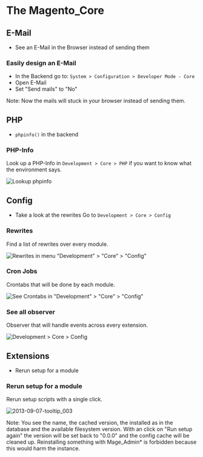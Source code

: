 # The Magento_Core


## E-Mail

- See an E-Mail in the Browser instead of sending them


### Easily design an E-Mail

- In the Backend go to: `System > Configuration > Developer Mode - Core`
- Open E-Mail
- Set "Send mails" to "No"

Note: Now the mails will stuck in your browser instead of sending them.


## PHP

- `phpinfo()` in the backend


### PHP-Info

Look up a PHP-Info in `Development > Core > PHP` if you want to know what the environment says.

![Lookup phpinfo](https://f.cloud.github.com/assets/2559177/1098276/2ac26af2-171e-11e3-8b17-a3c71a55bd15.png)


## Config

- Take a look at the rewrites
Go to `Development > Core > Config`


### Rewrites

Find a list of rewrites over every module.

![Rewrites in menu "Development" > "Core" > "Config"](https://f.cloud.github.com/assets/2559177/1061743/b6feb66c-11fe-11e3-9f5f-7e92a6df97be.png)


### Cron Jobs

Crontabs that will be done by each module.

![See Crontabs in "Development" > "Core" > "Config"](https://f.cloud.github.com/assets/2559177/1148064/f9a92bf8-1eb7-11e3-9007-b2524062b08f.png)


### See all observer

Observer that will handle events across every extension.

![Development > Core > Config](https://f.cloud.github.com/assets/2559177/1148893/31bed89a-1ed0-11e3-9410-6656b828d850.png)



## Extensions

- Rerun setup for a module


### Rerun setup for a module

Rerun setup scripts with a single click.

![2013-09-07-tooltip_003](https://f.cloud.github.com/assets/2559177/1101309/7c7a9bb2-17be-11e3-882c-c4ef8a3d37d6.png)

Note:
You see the name, the cached version, the installed as in the database and the available filesystem version.
With an click on "Run setup again" the version will be set back to "0.0.0" and the config cache will be cleaned up.
Reinstalling something with Mage_Admin* is forbidden because this would harm the instance.

